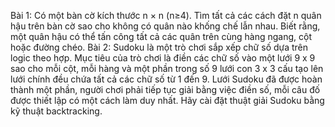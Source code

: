 Bài 1: Có một bàn cờ kích thước n × n (n≥4). Tìm tất cả các cách đặt n quân hậu trên bàn cờ sao cho không có quân nào khống chế lẫn nhau. Biết rằng, một quân hậu có thể tấn công tất cả các quân trên cùng hàng ngang, cột hoặc đường chéo.
Bài 2: Sudoku là một trò chơi sắp xếp chữ số dựa trên logic theo hợp. Mục tiêu của trò chơi là điền các chữ số vào một lưới 9 x 9 sao cho mỗi cột, mỗi hàng và một phần trong số 9 lưới con 3 x 3 cấu tạo lên lưới chính đều chứa tất cả các chữ số từ 1 đến 9. Lưới Sudoku đã được hoàn thành một phần, người chơi phải tiếp tục giải bằng việc điền số, mỗi câu đố được thiết lập có một cách làm duy nhất.
Hãy cài đặt thuật giải Sudoku bằng kỹ thuật backtracking.
